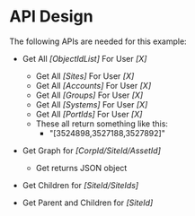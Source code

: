 # API Design

The following APIs are needed for this example:

- Get All *[ObjectIdList]* For User *[X]*
  - Get All *[Sites]* For User *[X]*
  - Get All *[Accounts]* For User *[X]*
  - Get All *[Groups]* For User *[X]*
  - Get All *[Systems]* For User *[X]*
  - Get All *[PortIds]* For User *[X]*
  - These all return something like this:
    - "[3524898,3527188,3527892]"

- Get Graph for *[CorpId/SiteId/AssetId]*

  - Get returns JSON object

- Get Children for *[SiteId/SiteIds]*

- Get Parent and Children for *[SiteId]*


